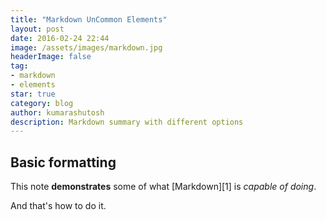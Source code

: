 ```yaml
---
title: "Markdown UnCommon Elements"
layout: post
date: 2016-02-24 22:44
image: /assets/images/markdown.jpg
headerImage: false
tag:
- markdown
- elements
star: true
category: blog
author: kumarashutosh
description: Markdown summary with different options
---
```


## Basic formatting

This note **demonstrates** some of what [Markdown][1] is *capable of doing*.

And that's how to do it.


